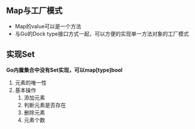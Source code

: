 ## Map与工厂模式
+ Map的value可以是一个方法
+ 与Go的Dock type接口方式一起，可以方便的实现单一方法对象的工厂模式


## 实现Set
**Go内置集合中没有Set实现，可以map[type]bool**
1. 元素的唯一性
2. 基本操作
   1) 添加元素
   2) 判断元素是否存在
   3) 删除元素
   4) 元素个数